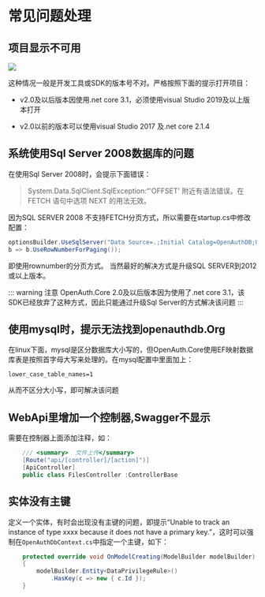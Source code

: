 # 常见问题处理

## 项目显示不可用

![](/notavailable.png)

这种情况一般是开发工具或SDK的版本号不对。严格按照下面的提示打开项目：

* v2.0及以后版本因使用.net core 3.1，必须使用visual Studio 2019及以上版本打开

* v2.0以前的版本可以使用visual Studio 2017  及.net core 2.1.4

## 系统使用Sql Server 2008数据库的问题

在使用Sql Server 2008时，会提示下面错误：

> System.Data.SqlClient.SqlException:“'OFFSET' 附近有语法错误。在 FETCH 语句中选项 NEXT 的用法无效。

因为SQL SERVER 2008 不支持FETCH分页方式，所以需要在startup.cs中修改配置：

```csharp
optionsBuilder.UseSqlServer("Data Source=.;Initial Catalog=OpenAuthDB;User=sa;Password=123456;Integrated Security=True;", 
b => b.UseRowNumberForPaging());
```

即使用rownumber的分页方式。 当然最好的解决方式是升级SQL SERVER到2012或以上版本。

::: warning 注意
OpenAuth.Core 2.0及以后版本因为使用了.net core 3.1，该SDK已经放弃了这种方式，因此只能通过升级Sql Server的方式解决该问题
:::


## 使用mysql时，提示无法找到openauthdb.Org

在linux下面，mysql是区分数据库大小写的，但OpenAuth.Core使用EF映射数据库表是按照首字母大写来处理的。在mysql配置中里面加上：

```shell
lower_case_table_names=1
```
从而不区分大小写，即可解决该问题

## WebApi里增加一个控制器,Swagger不显示

需要在控制器上面添加注释，如：
```csharp
    /// <summary>  文件上传</summary>
    [Route("api/[controller]/[action]")]
    [ApiController]
    public class FilesController :ControllerBase
```

## 实体没有主键

定义一个实体，有时会出现没有主键的问题，即提示“Unable to track an instance of type xxxx because it does not have a primary key.”，这时可以强制在`OpenAuthDbContext.cs`中指定一个主键，如下：
```csharp
    protected override void OnModelCreating(ModelBuilder modelBuilder)
    {
        modelBuilder.Entity<DataPrivilegeRule>()
            .HasKey(c => new { c.Id });
    }

```
